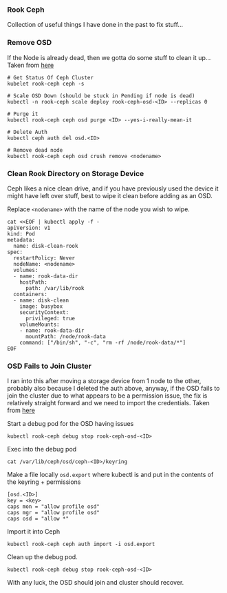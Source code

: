 ### Rook Ceph

Collection of useful things I have done in the past to fix stuff...

### Remove OSD

If the Node is already dead, then we gotta do some stuff to clean it up... Taken from [here](https://docs.mirantis.com/container-cloud/latest/operations-guide/tshoot/tshoot-ceph/ceph-manual-osd-remove.html)

```
# Get Status Of Ceph Cluster
kubelet rook-ceph ceph -s

# Scale OSD Down (should be stuck in Pending if node is dead)
kubectl -n rook-ceph scale deploy rook-ceph-osd-<ID> --replicas 0

# Purge it
kubectl rook-ceph ceph osd purge <ID> --yes-i-really-mean-it

# Delete Auth
kubectl ceph auth del osd.<ID>

# Remove dead node
kubectl rook-ceph ceph osd crush remove <nodename>
```

### Clean Rook Directory on Storage Device

Ceph likes a nice clean drive, and if you have previously used the device it might have left over stuff, best to wipe it clean before adding as an OSD.

Replace `<nodename>` with the name of the node you wish to wipe.

```
cat <<EOF | kubectl apply -f -
apiVersion: v1
kind: Pod
metadata:
  name: disk-clean-rook
spec:
  restartPolicy: Never
  nodeName: <nodename>
  volumes:
  - name: rook-data-dir
    hostPath:
      path: /var/lib/rook
  containers:
  - name: disk-clean
    image: busybox
    securityContext:
      privileged: true
    volumeMounts:
    - name: rook-data-dir
      mountPath: /node/rook-data
    command: ["/bin/sh", "-c", "rm -rf /node/rook-data/*"]
EOF
```

### OSD Fails to Join Cluster

I ran into this after moving a storage device from 1 node to the other, probably also because I deleted the auth above, anyway, if the OSD fails to join the cluster due to what appears to be a permission issue, the fix is relatively straight forward and we need to import the credentials. Taken from [here](https://github.com/rook/rook/issues/4238#issuecomment-664627282)


Start a debug pod for the OSD having issues

```
kubectl rook-ceph debug stop rook-ceph-osd-<ID>
```

Exec into the debug pod

```
cat /var/lib/ceph/osd/ceph-<ID>/keyring
```

Make a file locally `osd.export` where kubectl is and put in the contents of the keyring + permissions

```
[osd.<ID>]
key = <key>
caps mon = "allow profile osd"
caps mgr = "allow profile osd"
caps osd = "allow *"
```

Import it into Ceph

```
kubectl rook-ceph ceph auth import -i osd.export
```

Clean up the debug pod.

```
kubectl rook-ceph debug stop rook-ceph-osd-<ID>
```

With any luck, the OSD should join and cluster should recover.